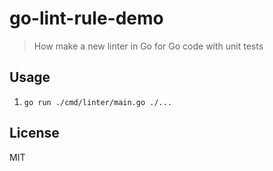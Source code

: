 # go-lint-rule-demo

> How make a new linter in Go for Go code with unit tests

## Usage

1. `go run ./cmd/linter/main.go ./...`

## License
MIT
